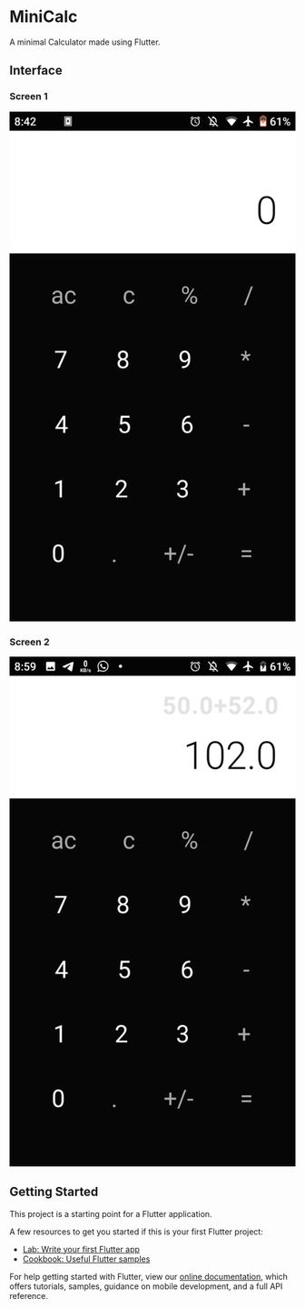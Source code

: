 # MiniCalc

A minimal  Calculator made using Flutter.

## Interface

### Screen 1

![Screen1](https://github.com/adarshbalu/mini_calc/blob/master/minicalc.png?raw=true)

### Screen 2

![Screen2](https://github.com/adarshbalu/mini_calc/blob/master/minicalcc.png?raw=true)



## Getting Started

This project is a starting point for a Flutter application.

A few resources to get you started if this is your first Flutter project:

- [Lab: Write your first Flutter app](https://flutter.dev/docs/get-started/codelab)
- [Cookbook: Useful Flutter samples](https://flutter.dev/docs/cookbook)

For help getting started with Flutter, view our
[online documentation](https://flutter.dev/docs), which offers tutorials,
samples, guidance on mobile development, and a full API reference.
